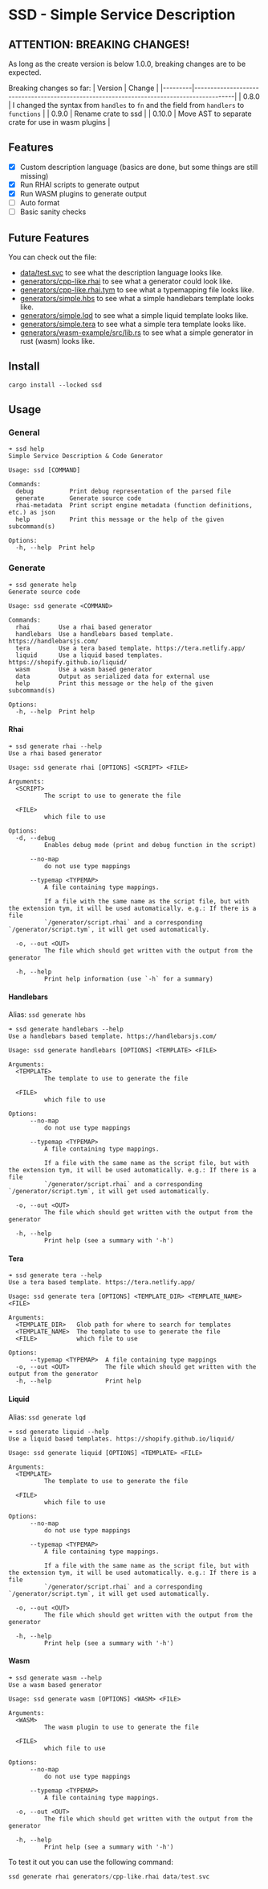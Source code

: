 # SSD - Simple Service Description

## ATTENTION: BREAKING CHANGES!
As long as the create version is below 1.0.0, breaking changes are to be expected.

Breaking changes so far:
| Version | Change                                                                                   |
|---------|------------------------------------------------------------------------------------------|
| 0.8.0   | I changed the syntax from `handles` to `fn` and the field from `handlers` to `functions` |
| 0.9.0   | Rename crate to ssd                                                                      |
| 0.10.0  | Move AST to separate crate for use in wasm plugins                                       |

## Features
- [x] Custom description language (basics are done, but some things are still missing)
- [x] Run RHAI scripts to generate output
- [x] Run WASM plugins to generate output
- [ ] Auto format
- [ ] Basic sanity checks

## Future Features

You can check out the file:
- [data/test.svc](./data/test.svc) to see what the description language looks like.
- [generators/cpp-like.rhai](./generators/cpp-like.rhai) to see what a generator could look like.
- [generators/cpp-like.rhai.tym](./generators/cpp-like.tym) to see what a typemapping file looks like.
- [generators/simple.hbs](./generators/simple.hbs) to see what a simple handlebars template looks like.
- [generators/simple.lqd](./generators/simple.lqd) to see what a simple liquid template looks like.
- [generators/simple.tera](./generators/simple.tera) to see what a simple tera template looks like.
- [generators/wasm-example/src/lib.rs](./generators/wasm-example/src/lib.rs) to see what a simple generator in rust (wasm) looks like.

## Install
```shell
cargo install --locked ssd
```

## Usage
### General
```shell
➜ ssd help
Simple Service Description & Code Generator

Usage: ssd [COMMAND]

Commands:
  debug          Print debug representation of the parsed file
  generate       Generate source code
  rhai-metadata  Print script engine metadata (function definitions, etc.) as json
  help           Print this message or the help of the given subcommand(s)

Options:
  -h, --help  Print help
```

### Generate
```shell
➜ ssd generate help
Generate source code

Usage: ssd generate <COMMAND>

Commands:
  rhai        Use a rhai based generator
  handlebars  Use a handlebars based template. https://handlebarsjs.com/
  tera        Use a tera based template. https://tera.netlify.app/
  liquid      Use a liquid based templates. https://shopify.github.io/liquid/
  wasm        Use a wasm based generator
  data        Output as serialized data for external use
  help        Print this message or the help of the given subcommand(s)

Options:
  -h, --help  Print help
```

#### Rhai
```shell
➜ ssd generate rhai --help
Use a rhai based generator

Usage: ssd generate rhai [OPTIONS] <SCRIPT> <FILE>

Arguments:
  <SCRIPT>
          The script to use to generate the file

  <FILE>
          which file to use

Options:
  -d, --debug
          Enables debug mode (print and debug function in the script)

      --no-map
          do not use type mappings

      --typemap <TYPEMAP>
          A file containing type mappings.
          
          If a file with the same name as the script file, but with the extension tym, it will be used automatically. e.g.: If there is a file
          `/generator/script.rhai` and a corresponding `/generator/script.tym`, it will get used automatically.

  -o, --out <OUT>
          The file which should get written with the output from the generator

  -h, --help
          Print help information (use `-h` for a summary)
```

#### Handlebars
Alias: `ssd generate hbs`

```shell
➜ ssd generate handlebars --help
Use a handlebars based template. https://handlebarsjs.com/

Usage: ssd generate handlebars [OPTIONS] <TEMPLATE> <FILE>

Arguments:
  <TEMPLATE>
          The template to use to generate the file

  <FILE>
          which file to use

Options:
      --no-map
          do not use type mappings

      --typemap <TYPEMAP>
          A file containing type mappings.
          
          If a file with the same name as the script file, but with the extension tym, it will be used automatically. e.g.: If there is a file
          `/generator/script.rhai` and a corresponding `/generator/script.tym`, it will get used automatically.

  -o, --out <OUT>
          The file which should get written with the output from the generator

  -h, --help
          Print help (see a summary with '-h')
```

#### Tera
```shell
➜ ssd generate tera --help
Use a tera based template. https://tera.netlify.app/

Usage: ssd generate tera [OPTIONS] <TEMPLATE_DIR> <TEMPLATE_NAME> <FILE>

Arguments:
  <TEMPLATE_DIR>   Glob path for where to search for templates
  <TEMPLATE_NAME>  The template to use to generate the file
  <FILE>           which file to use

Options:
      --typemap <TYPEMAP>  A file containing type mappings
  -o, --out <OUT>          The file which should get written with the output from the generator
  -h, --help               Print help
```

#### Liquid
Alias: `ssd generate lqd`

```shell
➜ ssd generate liquid --help
Use a liquid based templates. https://shopify.github.io/liquid/

Usage: ssd generate liquid [OPTIONS] <TEMPLATE> <FILE>

Arguments:
  <TEMPLATE>
          The template to use to generate the file

  <FILE>
          which file to use

Options:
      --no-map
          do not use type mappings

      --typemap <TYPEMAP>
          A file containing type mappings.
          
          If a file with the same name as the script file, but with the extension tym, it will be used automatically. e.g.: If there is a file
          `/generator/script.rhai` and a corresponding `/generator/script.tym`, it will get used automatically.

  -o, --out <OUT>
          The file which should get written with the output from the generator

  -h, --help
          Print help (see a summary with '-h')
```

#### Wasm

```shell
➜ ssd generate wasm --help
Use a wasm based generator

Usage: ssd generate wasm [OPTIONS] <WASM> <FILE>

Arguments:
  <WASM>
          The wasm plugin to use to generate the file

  <FILE>
          which file to use

Options:
      --no-map
          do not use type mappings

      --typemap <TYPEMAP>
          A file containing type mappings.

  -o, --out <OUT>
          The file which should get written with the output from the generator

  -h, --help
          Print help (see a summary with '-h')
```

To test it out you can use the following command:
```rust
ssd generate rhai generators/cpp-like.rhai data/test.svc
```
